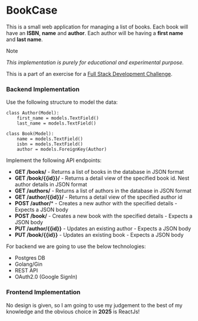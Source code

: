 # BookCase

This is a small web application for managing a list of books.
Each book will have an **ISBN**, **name** and **author**.
Each author will be having a **first name** and **last name**.

>[!NOTE]
> _This implementation is purely for educational and experimental purpose._ 

This is a part of an exercise for a [Full Stack Development Challenge](https://github.com/infoxchange/full-stack-developer-challenge).

### Backend Implementation

Use the following structure to model the data:

```python3
class Author(Model):
    first_name = models.TextField()
    last_name = models.TextField()
```

```python3
class Book(Model):
    name = models.TextField()
    isbn = models.TextField()
    author = models.ForeignKey(Author)
```

Implement the following API endpoints:

- **GET /books/** - Returns a list of books in the database in JSON format
- **GET /book/{{id}}/** - Returns a detail view of the specified book id. Nest author details in JSON format
- **GET /authors/** - Returns a list of authors in the database in JSON format
- **GET /author/{{id}}/** - Returns a detail view of the specified author id
- **POST /author/*** - Creates a new author with the specified details - Expects a JSON body
- **POST /book/** - Creates a new book with the specified details - Expects a JSON body
- **PUT /author/{{id}}** - Updates an existing author - Expects a JSON body
- **PUT /book/{{id}}** - Updates an existing book - Expects a JSON body

For backend we are going to use the below technologies:
- Postgres DB
- Golang/Gin
- REST API
- OAuth2.0 (Google SignIn)


### Frontend Implementation

No design is given, so I am going to use my judgement to the best of my knowledge
and the obvious choice in **2025** is ReactJs!


